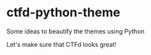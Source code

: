 # ctfd-python-theme
Some ideas to beautify the themes using Python

Let's make sure that CTFd looks great!
